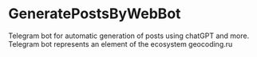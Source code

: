 # GeneratePostsByWebBot
Telegram bot for automatic generation of posts using chatGPT and more. Telegram bot represents an element of the ecosystem geocoding.ru
